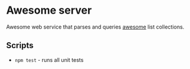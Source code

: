 # Awesome server

Awesome web service that parses and queries [awesome](https://awesome.com/sindresorhus/awesome) list collections.

## Scripts

- `npm test` - runs all unit tests
